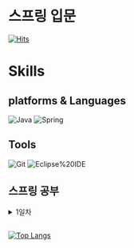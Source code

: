 # 스프링 입문
[![Hits](https://hits.seeyoufarm.com/api/count/incr/badge.svg?url=https%3A%2F%2Fgithub.com%2Fdevpoooh&count_bg=%23F8C955&title_bg=%235A5A5A&icon=&icon_color=%23747474&title=hits&edge_flat=false)](https://hits.seeyoufarm.com)

# Skills
## platforms & Languages
![Java](https://img.shields.io/badge/Java-007396.svg?style=for-the-badge&logo=Java&logoColor=white)
![Spring](https://img.shields.io/badge/Spring-6DB33F.svg?style=for-the-badge&logo=Spring&logoColor=white)

## Tools
![Git](https://img.shields.io/badge/Git-F05032.svg?style=for-the-badge&logo=Git&logoColor=white)
![Eclipse%20IDE](https://img.shields.io/badge/Eclipse%20IDE-2C2255.svg?style=for-the-badge&logo=Git&logoColor=white)

## 스프링 공부
<details markdown="1">
<summary>1일차</summary>

[서블릿 이해](https://github.com/devpoooh/Spring/blob/main/Servlet/src/com/hello/HelloServlet.java)  
</details>

##

[![Top Langs](https://github-readme-stats.vercel.app/api/top-langs/?username=devpoooh)](https://github.com/devpoooh/github-readme-stats)
